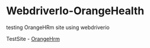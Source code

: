 # WebdriverIo-OrangeHealth
testing OrangeHRm site using webdriverio

TestSite - [OrangeHrm](https://opensource-demo.orangehrmlive.com/web/index.php/auth/login)
